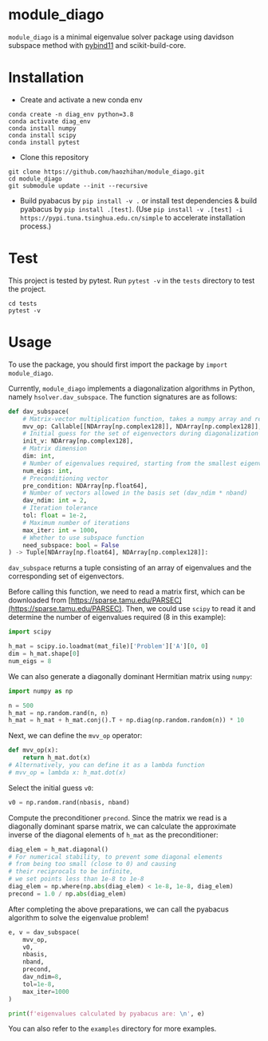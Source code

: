 # module_diago

`module_diago` is a minimal eigenvalue solver package using davidson subspace method with [pybind11](https://github.com/pybind/pybind11) and scikit-build-core.

# Installation

- Create and activate a new conda env
```shell
conda create -n diag_env python=3.8
conda activate diag_env
conda install numpy
conda install scipy
conda install pytest
```
- Clone this repository
```shell
git clone https://github.com/haozhihan/module_diago.git
cd module_diago
git submodule update --init --recursive
```
- Build pyabacus by `pip install -v .` or install test dependencies & build  pyabacus by `pip install .[test]`. (Use `pip install -v .[test] -i https://pypi.tuna.tsinghua.edu.cn/simple` to accelerate installation process.)

# Test

This project is tested by pytest. Run `pytest -v` in the `tests` directory to test the project.

```shell
cd tests
pytest -v
```

# Usage

To use the package, you should first import the package by `import module_diago`.

Currently, `module_diago` implements a diagonalization algorithms in Python, namely `hsolver.dav_subspace`. The function signatures are as follows:

```python
def dav_subspace(
    # Matrix-vector multiplication function, takes a numpy array and returns a numpy array
    mvv_op: Callable[[NDArray[np.complex128]], NDArray[np.complex128]],
    # Initial guess for the set of eigenvectors during diagonalization
    init_v: NDArray[np.complex128],
    # Matrix dimension
    dim: int,
    # Number of eigenvalues required, starting from the smallest eigenvalue, the algorithm will solve for num_eigs eigenvalues
    num_eigs: int,
    # Preconditioning vector
    pre_condition: NDArray[np.float64],
    # Number of vectors allowed in the basis set (dav_ndim * nband)
    dav_ndim: int = 2,
    # Iteration tolerance
    tol: float = 1e-2,
    # Maximum number of iterations
    max_iter: int = 1000,
    # Whether to use subspace function
    need_subspace: bool = False
) -> Tuple[NDArray[np.float64], NDArray[np.complex128]]:
```

`dav_subspace` returns a tuple consisting of an array of eigenvalues and the corresponding set of eigenvectors.

Before calling this function, we need to read a matrix first, which can be downloaded from [https://sparse.tamu.edu/PARSEC](https://sparse.tamu.edu/PARSEC). Then, we could use `scipy` to read it and determine the number of eigenvalues required (8 in this example):

```python
import scipy

h_mat = scipy.io.loadmat(mat_file)['Problem']['A'][0, 0]
dim = h_mat.shape[0]
num_eigs = 8
```

We can also generate a diagonally dominant Hermitian matrix using `numpy`:

```python
import numpy as np

n = 500
h_mat = np.random.rand(n, n)
h_mat = h_mat + h_mat.conj().T + np.diag(np.random.random(n)) * 10
```

Next, we can define the `mvv_op` operator:

```python
def mvv_op(x):
    return h_mat.dot(x)
# Alternatively, you can define it as a lambda function
# mvv_op = lambda x: h_mat.dot(x)
```

Select the initial guess `v0`:

```python
v0 = np.random.rand(nbasis, nband)
```

Compute the preconditioner `precond`. Since the matrix we read is a diagonally dominant sparse matrix, we can calculate the approximate inverse of the diagonal elements of `h_mat` as the preconditioner:

```python
diag_elem = h_mat.diagonal()
# For numerical stability, to prevent some diagonal elements 
# from being too small (close to 0) and causing
# their reciprocals to be infinite, 
# we set points less than 1e-8 to 1e-8
diag_elem = np.where(np.abs(diag_elem) < 1e-8, 1e-8, diag_elem)
precond = 1.0 / np.abs(diag_elem)
```

After completing the above preparations, we can call the pyabacus algorithm to solve the eigenvalue problem!

```python
e, v = dav_subspace(
    mvv_op,
    v0,
    nbasis,
    nband,
    precond,
    dav_ndim=8,
    tol=1e-8,
    max_iter=1000
)

print(f'eigenvalues calculated by pyabacus are: \n', e)
```

You can also refer to the `examples` directory for more examples.
